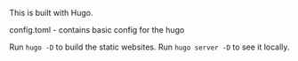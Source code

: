 This is built with Hugo.

config.toml - contains basic config for the hugo

Run `hugo -D` to build the static websites.
Run `hugo server -D` to see it locally.
